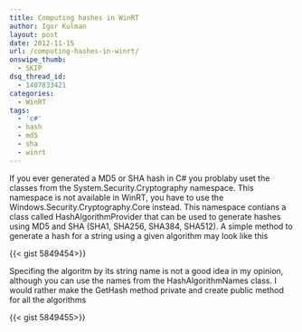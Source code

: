 ```yaml
---
title: Computing hashes in WinRT
author: Igor Kulman
layout: post
date: 2012-11-15
url: /computing-hashes-in-winrt/
onswipe_thumb:
  - SKIP
dsq_thread_id:
  - 1407833421
categories:
  - WinRT
tags:
  - 'c#'
  - hash
  - md5
  - sha
  - winrt
---
```

If you ever generated a MD5 or SHA hash in C# you problaby uset the classes from the System.Security.Cryptography namespace. This namespace is not available in WinRT, you have to use the Windows.Security.Cryptography.Core instead. This namespace contians a class called HashAlgorithmProvider that can be used to generate hashes using MD5 and SHA (SHA1, SHA256, SHA384, SHA512). A simple method to generate a hash for a string using a given algorithm may look like this

{{< gist 5849454>}}

<!--more-->

Specifing the algoritm by its string name is not a good idea in my opinion, although you can use the names from the HashAlgorithmNames class. I would rather make the GetHash method private and create public method for all the algorithms

{{< gist 5849455>}}